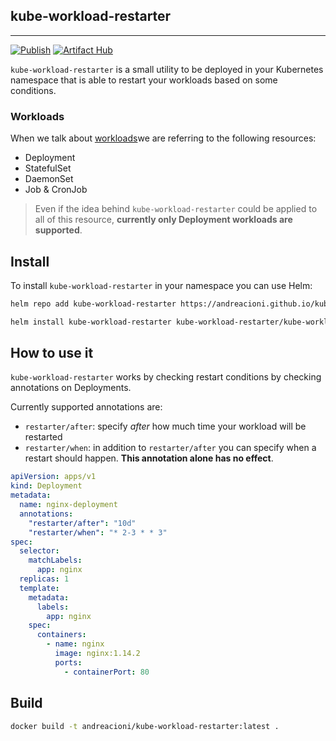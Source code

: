 ## kube-workload-restarter

---

[![Publish](https://github.com/andreacioni/kube-workload-restarter/actions/workflows/main.yml/badge.svg)](https://github.com/andreacioni/kube-workload-restarter/actions/workflows/main.yml) [![Artifact Hub](https://img.shields.io/endpoint?url=https://artifacthub.io/badge/repository/kube-workload-restarter)](https://artifacthub.io/packages/search?repo=kube-workload-restarter)

`kube-workload-restarter` is a small utility to be deployed in your Kubernetes namespace that is able to restart your workloads based on some conditions.

### Workloads

When we talk about [workloads](https://kubernetes.io/docs/concepts/workloads/)we are referring to the following resources:

- Deployment
- StatefulSet
- DaemonSet
- Job & CronJob

> Even if the idea behind `kube-workload-restarter` could be applied to all of this resource, **currently only Deployment workloads are supported**.

## Install

To install `kube-workload-restarter` in your namespace you can use Helm:

```bash
helm repo add kube-workload-restarter https://andreacioni.github.io/kube-workload-restarter/

helm install kube-workload-restarter kube-workload-restarter/kube-workload-restarter --version <latest_version_here>
```

## How to use it

`kube-workload-restarter` works by checking restart conditions by checking annotations on Deployments.

Currently supported annotations are:

- `restarter/after`: specify _after_ how much time your workload will be restarted
- `restarter/when`: in addition to `restarter/after` you can specify when a restart should happen. **This annotation alone has no effect**.

```yaml
apiVersion: apps/v1
kind: Deployment
metadata:
  name: nginx-deployment
  annotations:
    "restarter/after": "10d"
    "restarter/when": "* 2-3 * * 3"
spec:
  selector:
    matchLabels:
      app: nginx
  replicas: 1
  template:
    metadata:
      labels:
        app: nginx
    spec:
      containers:
        - name: nginx
          image: nginx:1.14.2
          ports:
            - containerPort: 80
```

## Build

```bash
docker build -t andreacioni/kube-workload-restarter:latest .
```
